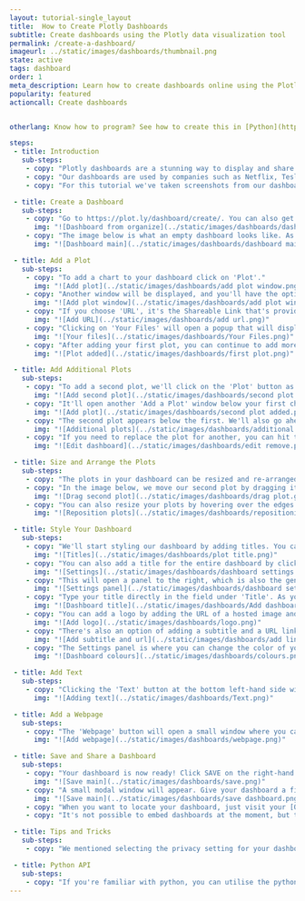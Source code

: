 ```yaml
---
layout: tutorial-single_layout
title:  How to Create Plotly Dashboards
subtitle: Create dashboards using the Plotly data visualization tool
permalink: /create-a-dashboard/
imageurl: ../static/images/dashboards/thumbnail.png
state: active
tags: dashboard
order: 1
meta_description: Learn how to create dashboards online using the Plotly dashboard tool.
popularity: featured
actioncall: Create dashboards


otherlang: Know how to program? See how to create this in [Python](https://plot.ly/python/dashboard/) or [R](https://plot.ly/r/dashboard/). Want something more reactive check out [Dash](https://plot.ly/dash).

steps:
 - title: Introduction
   sub-steps:
    - copy: "Plotly dashboards are a stunning way to display and share your graphs. Your charts are fully interactive with publication-quality graphics, and there's nothing to download or install — it's 100% web-based."
    - copy: "Our dashboards are used by companies such as Netflix, Tesla, and Google for their customization options and features. If you too want to present your plots in a cool way, keep reading."
    - copy: "For this tutorial we've taken screenshots from our dashboard, which can be found [here](https://plot.ly/~plotly2_demo/237/untitled-dashboard/)."

 - title: Create a Dashboard
   sub-steps:
    - copy: "Go to https://plot.ly/dashboard/create/. You can also get there from your [Organize page](https://plot.ly/organize/) and clicking on the blue '+ New' button, then selecting 'Dashboard'."
      img: "![Dashboard from organize](../static/images/dashboards/dashboard from organize.png)"
    - copy: "The image below is what an empty dashboard looks like. As you can see, you have a few options of what to add, including a plot, text or a webpage."
      img: "![Dashboard main](../static/images/dashboards/dashboard main.png)"

 - title: Add a Plot
   sub-steps:
    - copy: "To add a chart to your dashboard click on 'Plot'."
      img: "![Add plot](../static/images/dashboards/add plot window.png)"
    - copy: "Another window will be displayed, and you'll have the option of adding it by entering the URL of the plot, or uploading it from your list of files."
      img: "![Add plot window](../static/images/dashboards/add plot window.png)"
    - copy: "If you choose 'URL', it's the Shareable Link that's provided when you [share](http://help.plot.ly/save-share-and-export-in-plotly/#step-5-share-your-plot) your plot."
      img: "![Add URL](../static/images/dashboards/add url.png)"
    - copy: "Clicking on 'Your Files' will open a popup that will display your saved plots. These are plots that are in your [Organize](https://plot.ly/organize/)."
      img: "![Your files](../static/images/dashboards/Your Files.png)"
    - copy: "After adding your first plot, you can continue to add more plots or start styling the dashboard."
      img: "![Plot added](../static/images/dashboards/first plot.png)"

 - title: Add Additional Plots
   sub-steps:
    - copy: "To add a second plot, we'll click on the 'Plot' button as the bottom left side of the page."
      img: "![Add second plot](../static/images/dashboards/second plot.png)"
    - copy: "It'll open another 'Add a Plot' window below your first chart, so you may have to scroll down to view it. Note that we've zoomed out for the purpose of this tutorial."
      img: "![Add plot](../static/images/dashboards/second plot added.png)"
    - copy: "The second plot appears below the first. We'll also go ahead and add a third and forth plot."
      img: "![Additional plots](../static/images/dashboards/additional plots.png)"
    - copy: "If you need to replace the plot for another, you can hit the 'Edit' button and you'll be shown the same 'Add a Plot' modal window as when we first started. You can also remove a plot you've decided you no longer need."
      img: "![Edit dashboard](../static/images/dashboards/edit remove.png)"

 - title: Size and Arrange the Plots
   sub-steps:
    - copy: "The plots in your dashboard can be resized and re-arranged, and now it's easier than ever to do this."
    - copy: "In the image below, we move our second plot by dragging it over so it's next to the first."
      img: "![Drag second plot](../static/images/dashboards/drag plot.gif)"
    - copy: "You can also resize your plots by hovering over the edges and clicking on the arrow as you hold and drag."
      img: "![Reposition plots](../static/images/dashboards/repositioning all.gif)"

 - title: Style Your Dashboard
   sub-steps:
    - copy: "We'll start styling our dashboard by adding titles. You can add a title above each of the plots. This is easily done by typing directly on the 'Enter a title...' space on top."
      img: "![Titles](../static/images/dashboards/plot title.png)"
    - copy: "You can also add a title for the entire dashboard by clicking on 'Settings'. It's important to note that the URL of your dashboard reflects this dashboard title upon the first save. If you want your URL to have the same name as your header, save your dashboard only after you've added this title."
      img: "![Settings](../static/images/dashboards/dashboard settings.png)"
    - copy: "This will open a panel to the right, which is also the general area where we'll style our dashboard."
      img: "![Settings panel](../static/images/dashboards/dashboard settings panel.png)"
    - copy: "Type your title directly in the field under 'Title'. As you type, you'll notice it being added to the dashboard header bar."
      img: "![Dashboard title](../static/images/dashboards/Add dashboard title.gif)"
    - copy: "You can add a logo by adding the URL of a hosted image and it'll appear next to your dashboard title."
      img: "![Add logo](../static/images/dashboards/logo.png)"
    - copy: "There's also an option of adding a subtitle and a URL linked to it. Once the dashboard is shared, the viewer can click on the subtitle and they'll be redirected to the URL."
      img: "![Add subtitle and url](../static/images/dashboards/add link.gif)"
    - copy: "The Settings panel is where you can change the color of your dashboard, including the header bar and box borders. "
      img: "![Dashboard colours](../static/images/dashboards/colours.png)"

 - title: Add Text
   sub-steps:
    - copy: "Clicking the 'Text' button at the bottom left-hand side will open a text box at the bottom of your dashboard."
      img: "![Adding text](../static/images/dashboards/Text.png)"

 - title: Add a Webpage
   sub-steps:
    - copy: "The 'Webpage' button will open a small window where you can embed a URL to your dashboard."
      img: "![Add webpage](../static/images/dashboards/webpage.png)"

 - title: Save and Share a Dashboard
   sub-steps:
    - copy: "Your dashboard is now ready! Click SAVE on the right-hand side."
      img: "![Save main](../static/images/dashboards/save.png)"
    - copy: "A small modal window will appear. Give your dashboard a filename and select the privacy setting. Click [here](http://help.plot.ly/dashboard-privacy/) to learn more about dashboard privacy. For more information on how sharing works, including the difference between private, public, and secret sharing, visit [this](http://help.plot.ly/save-share-and-export-in-plotly/) page."
      img: "![Save main](../static/images/dashboards/save dashboard.png)"
    - copy: "When you want to locate your dashboard, just visit your [Organize](https://plot.ly/organize/) or Profile page, and it's there with your other saved plots and grids!"
    - copy: "It's not possible to embed dashboards at the moment, but that feature is coming soon."

 - title: Tips and Tricks
   sub-steps:
    - copy: "We mentioned selecting the privacy setting for your dashboard, but don't forget to check the privacy settings for the individual plots in your dashboard as well. You may need to change the setting of each plot in order for others to view your entire dashboard."

 - title: Python API
   sub-steps:
    - copy: "If you're familiar with python, you can utilise the python API to [create dashboards programmatically](https://plot.ly/python/create-online-dashboard/). If you're looking more to create reactive web applications in pure python, try [Dash](https://plot.ly/dash)"
---
```

